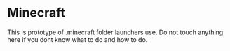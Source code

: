 # Minecraft

This is prototype of .minecraft folder launchers use. Do not touch anything here if you dont know what to do and how to do.
